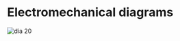 Electromechanical diagrams
====


![dia 20](https://github.com/user-attachments/assets/5318fa11-a3af-4c88-b079-42928f793da5)
